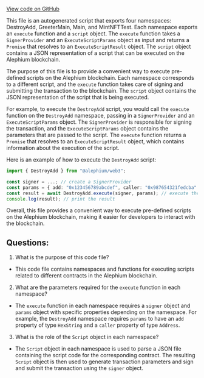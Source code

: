 [View code on GitHub](https://github.com/alephium/alephium-web3/artifacts/ts/scripts.ts)

This file is an autogenerated script that exports four namespaces: DestroyAdd, GreeterMain, Main, and MintNFTTest. Each namespace exports an `execute` function and a `script` object. The `execute` function takes a `SignerProvider` and an `ExecuteScriptParams` object as input and returns a `Promise` that resolves to an `ExecuteScriptResult` object. The `script` object contains a JSON representation of a script that can be executed on the Alephium blockchain.

The purpose of this file is to provide a convenient way to execute pre-defined scripts on the Alephium blockchain. Each namespace corresponds to a different script, and the `execute` function takes care of signing and submitting the transaction to the blockchain. The `script` object contains the JSON representation of the script that is being executed.

For example, to execute the `DestroyAdd` script, you would call the `execute` function on the `DestroyAdd` namespace, passing in a `SignerProvider` and an `ExecuteScriptParams` object. The `SignerProvider` is responsible for signing the transaction, and the `ExecuteScriptParams` object contains the parameters that are passed to the script. The `execute` function returns a `Promise` that resolves to an `ExecuteScriptResult` object, which contains information about the execution of the script.

Here is an example of how to execute the `DestroyAdd` script:

```typescript
import { DestroyAdd } from "@alephium/web3";

const signer = ...; // create a SignerProvider
const params = { add: "0x123456789abcdef", caller: "0x987654321fedcba" }; // set the parameters
const result = await DestroyAdd.execute(signer, params); // execute the script
console.log(result); // print the result
```

Overall, this file provides a convenient way to execute pre-defined scripts on the Alephium blockchain, making it easier for developers to interact with the blockchain.
## Questions: 
 1. What is the purpose of this code file?
- This code file contains namespaces and functions for executing scripts related to different contracts in the Alephium blockchain.

2. What are the parameters required for the `execute` function in each namespace?
- The `execute` function in each namespace requires a `signer` object and `params` object with specific properties depending on the namespace. For example, the `DestroyAdd` namespace requires `params` to have an `add` property of type `HexString` and a `caller` property of type `Address`.

3. What is the role of the `Script` object in each namespace?
- The `Script` object in each namespace is used to parse a JSON file containing the script code for the corresponding contract. The resulting `Script` object is then used to generate transaction parameters and sign and submit the transaction using the `signer` object.